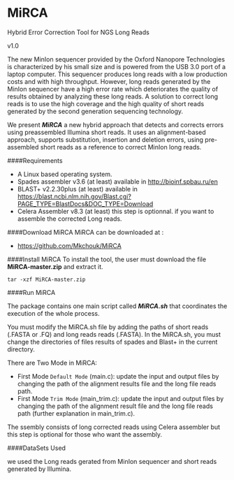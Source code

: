 # MiRCA

Hybrid Error Correction Tool for NGS Long Reads

v1.0


The new MinIon sequencer provided by the Oxford Nanopore Technologies is characterized by his small size and is powered from the USB 3.0 port of a laptop computer. This sequencer produces long reads with a low production costs and with high throughput. However, long reads generated by the MinIon sequencer have a high error rate which deteriorates the quality of results obtained by analyzing these long reads. A solution to correct long reads is to use the high coverage and the high quality of short reads generated by the second generation sequencing technology.

We present ***MiRCA*** a new hybrid approach that detects and corrects errors using preassembled Illumina short reads. It uses an alignment-based approach, supports substitution, insertion and deletion errors, using pre-assembled short reads as a reference to correct MinIon long reads.

####Requirements

- A Linux based operating system.
- Spades assembler v3.6 (at least) available in http://bioinf.spbau.ru/en
- BLAST+ v2.2.30plus (at least) available in https://blast.ncbi.nlm.nih.gov/Blast.cgi?PAGE_TYPE=BlastDocs&DOC_TYPE=Download
- Celera Assembler v8.3 (at least) this step is optionnal. if you want to assemble the corrected Long reads.

####Download MiRCA
MiRCA can be downloaded at : 
- https://github.com/Mkchouk/MiRCA

####Install MiRCA
To install the tool, the user must download the file **MiRCA-master.zip** and extract it.
```
tar -xzf MiRCA-master.zip
```
####Run MiRCA

The package contains one main script called ***MiRCA.sh*** that coordinates the execution of the whole process.

You must modify the MiRCA.sh file by adding the paths of short reads (.FASTA or .FQ)  and long reads reads (.FASTA). In the MiRCA.sh, you must change the directories of files results of spades and Blast+ in the current directory.

There are Two Mode in MiRCA:
- First Mode `Default Mode` (main.c): update the input and output files by changing the path of the alignment results file and the long file reads path.
- First Mode `Trim Mode` (main_trim.c): update the input and output files by changing the path of the alignment result file and the long file reads path (further explanation in main_trim.c).

The ssembly consists of long corrected reads using Celera assembler but this step is optional for those who want the assembly.

####DataSets Used

we used the Long reads gerated from MinIon sequencer and short reads generated by Illumina.
